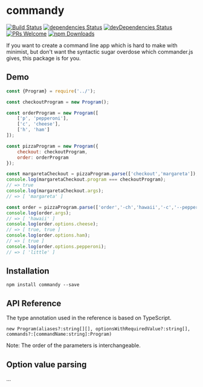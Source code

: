 # commandy 
[![Build Status](https://travis-ci.org/trustedtomato/commandy.svg?branch=master)](https://travis-ci.org/trustedtomato/commandy)
[![dependencies Status](https://david-dm.org/trustedtomato/commandy/status.svg)](https://david-dm.org/trustedtomato/commandy)
[![devDependencies Status](https://david-dm.org/trustedtomato/commandy/dev-status.svg)](https://david-dm.org/trustedtomato/commandy?type=dev)
[![PRs Welcome](https://img.shields.io/badge/PRs-welcome-brightgreen.svg?style=flat-square)](http://makeapullrequest.com)
[![npm Downloads](https://img.shields.io/npm/dm/commandy.svg)](https://www.npmjs.com/package/commandy)

If you want to create a command line app which is hard to make with minimist, but don't want the syntactic sugar overdose which commander.js gives, this package is for you.

## Demo
```javascript
const {Program} = require('../');

const checkoutProgram = new Program();

const orderProgram = new Program([
    ['p', 'pepperoni'],
    ['c', 'cheese'],
    ['h', 'ham']
]);

const pizzaProgram = new Program({
    checkout: checkoutProgram,
    order: orderProgram
});

const margaretaCheckout = pizzaProgram.parse(['checkout','margareta']);
console.log(margaretaCheckout.program === checkoutProgram);
// => true
console.log(margaretaCheckout.args);
// => [ 'margareta' ]

const order = pizzaProgram.parse(['order','-ch','hawaii','-c','--pepperoni=little']);
console.log(order.args);
// => [ 'hawaii' ]
console.log(order.options.cheese);
// => [ true, true ]
console.log(order.options.ham);
// => [ true ]
console.log(order.options.pepperoni);
// => [ 'little' ]
```

## Installation
```npm install commandy --save```

## API Reference
The type annotation used in the reference is based on TypeScript.

```new Program(aliases?:string[][], optionsWithRequiredValue?:string[], commands?:[commandName:string]:Program)```

Note: The order of the parameters is interchangeable.

## Option value parsing
...
